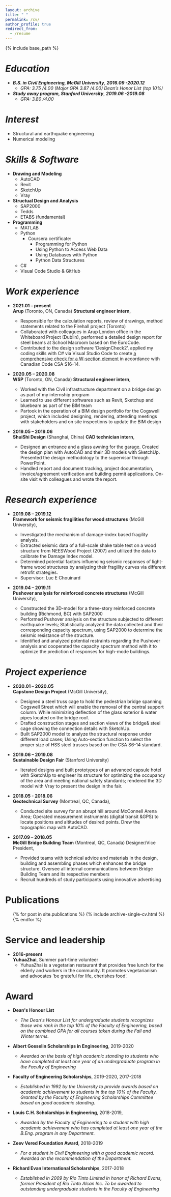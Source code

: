 ```yaml
---
layout: archive
title: " "
permalink: /cv/
author_profile: true
redirect_from:
  - /resume
---
```

 
{% include base_path %}


_Education_
======
* **_B.S. in Civil Engineering, McGill University_**, **_2016.09 -2020.12_**     
  * _GPA: 3.75 /4.00 (Major GPA 3.87 /4.00)_   _Dean’s Honor List (top 10%)_
* **_Study away program, Stanford University_**, **_2019.06 -2019.08_** 
  * _GPA: 3.80 /4.00_

_Interest_
======
* Structural and earthquake engineering
* Numerical modeling

_Skills & Software_
======

* **Drawing and Modeling**
  * AutoCAD
  * Revit
  * SketchUp
  * Vray
* **Structual Design and Analysis**
  * SAP2000
  * Tedds
  * ETABS (fundamental)
* **Programming**
  * MATLAB
  * Python
    * Coursera certificate: 
       * Programming for Python 
       * Using Python to Access Web Data
       * Using Databases with Python
       * Python Data Structures
  * C#
  * Visual Code Studio & GitHub

_Work experience_
======
* **2021.01 – present**  
   **Arup** (Toronto, ON, Canada) **Structural engineer intern**, 
   * Responsible for the calculation reports, review of drawings, method statements related to the Firehall project (Toronto)
   * Collaborated with colleagues in Arup London office in the Whiteboard Project (Dublin), performed a detailed design report for steel beams at School Macroom based on the EuroCode.
   * Contributed to the design software ‘DesignCheck2’, applied my coding skills with C# via Visual Studio Code to create [a comprehensive check for a W-section element](https://lorenyan98.github.io/LY.github.io/portfolio/portfolio-1/) in accordance with Canadian Code CSA S16-14. 


* **2020.05 – 2020.08**  
   **WSP** (Toronto, ON, Canada) **Structural engineer intern**, 
   * Worked with the Civil infrastructure department on a bridge design as part of my internship program
   * Learned to use different softwares such as Revit, Sketchup and bluebeam as part of the BIM team
   * Partook in the operation of a BIM design portfolio for the Cogswell project, which included designing, rendering, attending meetings with stakeholders and on site inspections to update the BIM design


* **2019.05 – 2019.06**  
   **ShuiShi Design** (Shanghai, China) **CAD technician intern**,
  * Designed an entrance and a glass awning for the garage. Created the design plan with AutoCAD and their 3D models with SketchUp. Presented the design methodology to the supervisor through PowerPoint.
  * Handled report and document tracking, project documentation, invoice/agreement verification and building permit applications. On-site visit with colleagues and wrote the report.
 

_Research experience_
====== 
* **2019.08 – 2019.12**  
  **Framework for seismic fragilities for wood structures** (McGill University), 
    * Investigated the mechanism of damage-index based fragility analysis.
    * Extracted seismic data of a full-scale shake table test on a wood structure from NEESWood Project (2007) and utilized the data to calibrate the Damage Index model.
    * Determined potential factors influencing seismic responses of light-frame wood structures by analyzing their fragility curves via different retrofit strategies.
    * Supervisor: Luc E Chouinard


* **2019.04 – 2019.11**  
  **Pushover analysis for reinforced concrete structures** (McGill University), 
    * Constructed the 3D-model for a three-story reinforced concrete building (Richmond, BC) with SAP2000
    * Performed Pushover analysis on the structure subjected to different earthquake levels; Statistically analyzed the data collected and their corresponding capacity spectrum, using SAP2000 to determine the seismic resistance of the structure.
    * Identified and analyzed potential restraints regarding the Pushover analysis and cooperated the capacity spectrum method with it to optimize the prediction of responses for high-mode buildings.


_Project experience_
====== 
* **2020.01 – 2020.05**   
    **Capstone Design Project** (McGill University), 
    * Designed a steel truss cage to hold the pedestrian bridge spanning Cogswell Street which will enable the removal of the central support column. While minimizing deflection of the glass exterior & water pipes located on the bridge roof.
    * Drafted construction stages and section views of the bridge& steel cage showing the connection details with SketchUp.
    * Built SAP2000 model to analyze the structural response under different load cases; Using Auto-section function to select the proper size of HSS steel trusses based on the CSA S6-14 standard.

* **2019.06 – 2019.08**     
   **Sustainable Design Fair** (Stanford University)
   * Iterated designs and built prototypes of an advanced capsule hotel with SketchUp to engineer its structure for optimizing the occupancy of the area and meeting national safety standards; rendered the 3D model with Vray to present the design in the fair.

* **2018.05 - 2018.06**   
    **Geotechnical Survey** (Montreal, QC, Canada), 
    * Conducted site survey for an abrupt hill around McConnell Arena Area; Operated measurement instruments (digital transit &GPS) to locate positions and altitudes of desired points. Drew the topographic map with AutoCAD.

* **2017.09 – 2018.05**   
    **McGill Bridge Building Team** (Montreal, QC, Canada) Designer/Vice President,
    *  Provided teams with technical advice and materials in the design, building and assembling phases which enhances the bridge structure. Oversee all internal communications between Bridge Building Team and its respective members
    *  Recruit hundreds of study participants using innovative advertising
 

Publications
======
  <ul>{% for post in site.publications %}
    {% include archive-single-cv.html %}
  {% endfor %}</ul>
  
Service and leadership
======
*  **2016-present**  
    **YuhuaZhai**, Summer part-time volunteer 
   * YuhuaZhai is a vegetarian restaurant that provides free lunch for the elderly and workers in the community. It promotes vegetarianism and advocates 'be grateful for life, cherishes food'.


Award
======
* **Dean's Honour List**
   * _The Dean's Honour List for undergraduate students recognizes those who rank in the top 10% of the Faculty of Engineering, based on the combined GPA for all courses taken during the Fall and Winter terms._

* **Albert Gosselin Scholarships in Engineering**, 2019-2020
   *  _Awarded on the basis of high academic standing to students who have completed at least one year of an undergraduate program in the Faculty of Engineering_

* **Faculty of Engineering Scholarships**, 2019-2020, 2017-2018
   *  _Established in 1992 by the University to provide awards based on academic achievement to students in the top 10% of the Faculty. Granted by the Faculty of Engineering Scholarships Committee based on good academic standing._

* **Louis C.H. Scholarships in Engineering**, 2018-2019,
   * _Awarded by the Faculty of Engineering to a student with high academic achievement who has completed at least one year of the B.Eng. program in any Department._

* **Zeev Vered Foundation Award**, 2018-2019
   * _For a student in Civil Engineering with a good academic record. Awarded on the recommendation of the Department._

* **Richard Evan International Scholarships**, 2017-2018
   *  _Established in 2009 by Rio Tinto Limited in honor of Richard Evans, former President of Rio Tinto Alcan Inc. To be awarded to outstanding undergraduate students in the Faculty of Engineering_




